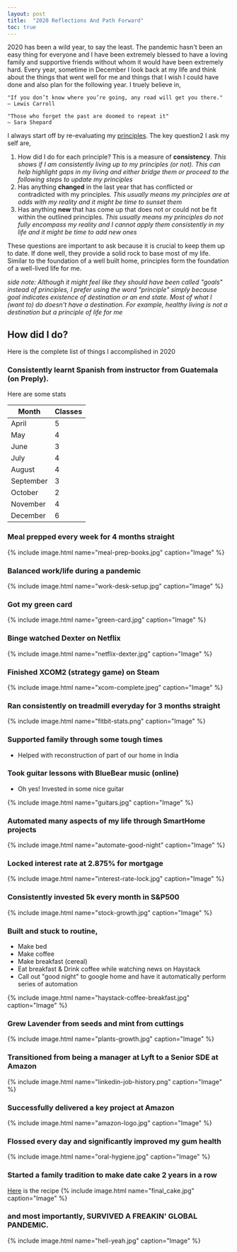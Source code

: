 ```yaml
---
layout: post
title:  "2020 Reflections And Path Forward"
toc: true
---
```

2020 has been a wild year, to say the least. The pandemic hasn't been an easy thing for everyone and I have been extremely blessed to have a loving family and supportive friends without whom it would have been extremely hard.
Every year, sometime in December I look back at my life and think about the things that went well for me and things that I wish I could have done and also plan for the following year. I truely believe in,
```
"If you don’t know where you’re going, any road will get you there."
– Lewis Carroll

"Those who forget the past are doomed to repeat it"
― Sara Shepard
```

I always start off by re-evaluating my [principles](https://blog.nishantrayan.com/2019/02/18/principles.html). The key question2 I ask my self are,

1. How did I do for each principle? This is a measure of **consistency**. _This shows if I am consistently living up to my principles (or not). This can help highlight gaps in my living and either bridge them or proceed to the following steps to update my principles_ 
1. Has anything **changed** in the last year that has conflicted or contradicted with my principles. _This usually means my principles are at odds with my reality and it might be time to sunset them_
1. Has anything **new** that has come up that does not or could not be fit within the outlined principles. _This usually means my principles do not fully encompass my reality and I cannot apply them consistently in my life and it might be time to add new ones_

These questions are important to ask because it is crucial to keep them up to date. If done well, they provide a solid rock to base most of my life. Similar to the foundation of a well built home, principles form the foundation of a well-lived life for me.

_side note: Although it might feel like they should have been called "goals" instead of principles, I prefer using the word "principle" simply because goal indicates existence of destination or an end state. Most of what I (want to) do doesn't have a destination. For example, healthy living is not a destination but a principle of life for me_ 

## How did I do?

Here is the complete list of things I accomplished in 2020

### Consistently learnt Spanish from instructor from Guatemala (on Preply). 
Here are some stats
   
|Month   | Classes   |
|--------|-----------|
|April   |  5|
|May     |  4|
|June    |  3|
|July    |  4|
|August  |  4|
|September  |  3|
|October    |  2|
|November   |  4|
|December   |  6|

### Meal prepped every week for 4 months straight

{% include image.html name="meal-prep-books.jpg" caption="Image" %}

### Balanced work/life during a pandemic

{% include image.html name="work-desk-setup.jpg" caption="Image" %}
   
### Got my green card 
   
{% include image.html name="green-card.jpg" caption="Image" %}

### Binge watched Dexter on Netflix

{% include image.html name="netflix-dexter.jpg" caption="Image" %}

### Finished XCOM2 (strategy game) on Steam

{% include image.html name="xcom-complete.jpeg" caption="Image" %}

### Ran consistently on treadmill everyday for 3 months straight

{% include image.html name="fitbit-stats.png" caption="Image" %}

### Supported family through some tough times
   * Helped with reconstruction of part of our home in India
   
### Took guitar lessons with BlueBear music (online)
   * Oh yes! Invested in some nice guitar
   
{% include image.html name="guitars.jpg" caption="Image" %}

### Automated many aspects of my life through SmartHome projects

{% include image.html name="automate-good-night" caption="Image" %}

### Locked interest rate at 2.875% for mortgage

{% include image.html name="interest-rate-lock.jpg" caption="Image" %}

### Consistently invested 5k every month in S&P500

{% include image.html name="stock-growth.jpg" caption="Image" %}

### Built and stuck to routine,
 * Make bed
 * Make coffee
 * Make breakfast (cereal)
 * Eat breakfast & Drink coffee while watching news on Haystack
 * Call out "good night" to google home and have it automatically perform series of automation 
   

{% include image.html name="haystack-coffee-breakfast.jpg" caption="Image" %}

### Grew Lavender from seeds and mint from cuttings 
   
{% include image.html name="plants-growth.jpg" caption="Image" %}

### Transitioned from being a manager at Lyft to a Senior SDE at Amazon

{% include image.html name="linkedin-job-history.png" caption="Image" %}

### Successfully delivered a key project at Amazon
   
{% include image.html name="amazon-logo.jpg" caption="Image" %}

### Flossed every day and significantly improved my gum health

{% include image.html name="oral-hygiene.jpg" caption="Image" %}

### Started a family tradition to make date cake 2 years in a row

[Here](https://blog.nishantrayan.com/2019/12/31/date-cake-recipe.html) is the recipe
{% include image.html name="final_cake.jpg" caption="Image" %}

### and most importantly, **SURVIVED A FREAKIN' GLOBAL PANDEMIC.**

{% include image.html name="hell-yeah.jpg" caption="Image" %}